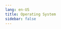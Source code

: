 ```yaml
---
lang: en-US
title: Operating System
sidebar: false
---
```


<Knowledge 
  section-name="Overview"
/>

<Knowledge 
  section-name="Process Management"
  :articles="[
    {
      title: 'Process Management in modern Operating System',
      url: '/operating-system/process-management/01-process-management-model-in-modern-operating-system'
    },
    {
      title: 'Inter-process Communication mechanisms comparison',
      url: '/operating-system/process-management/02-ipc-mechanisms-comparison'
    },
    {
      title: 'Multi-processing in multi-kernel Operating System',
      url: '/operating-system/process-management/03-multi-processing-in-multi-kernel-operating-system'
    },
    {
      title: 'CPU Scheduler in multi-process environment',
      url: '/operating-system/process-management/04-cpu-scheduler-in-multi-process-environment'
    },
    {
      title: 'Survey and analysis the process creation and management techniques in UNIX and Windows',
      url: '/operating-system/process-management/05-survey-and-analysis-the-process-creation-and-management-techniques-in-unix-and-windows'
    },
    {
      title: 'Process management in mobile Operating System: iOS and Android',
      url: '/operating-system/process-management/06-process-management-in-mobile-operating-system-ios-and-android'
    },
    {
      title: 'Data structure and process support mechanisms in the Linux kernel',
      url: '/operating-system/process-management/07-data-structure-and-process-support-mechanisms-in-the-linux-kernel'
    },
    {
      title: 'Performance optimization through context switching management',
      url: '/operating-system/process-management/08-performance-optimization-through-context-switching-management'
    },
  ]"
/>

<Knowledge 
  section-name="Process Synchronization"
/>

<Knowledge 
  section-name="Memory Management"
/>

<Knowledge 
  section-name="Storage Management"
/>

<Knowledge 
  section-name="File System"
/>

<Knowledge 
  section-name="Security and Protection"
/>

<Knowledge 
  section-name="Advanced Topics"
/>

<Knowledge 
  section-name="Case Studies"
/>

<Knowledge 
  section-name="Appendices"
/>
